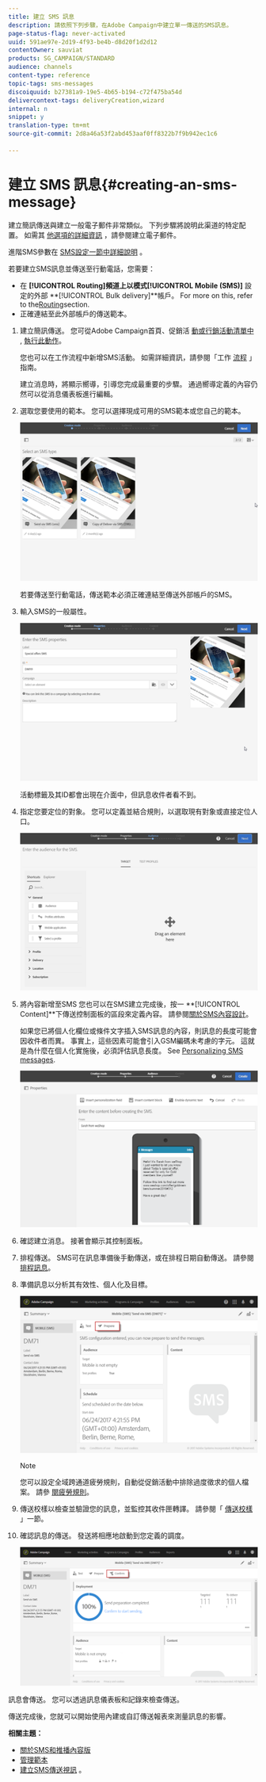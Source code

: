 ```yaml
---
title: 建立 SMS 訊息
description: 請依照下列步驟，在Adobe Campaign中建立單一傳送的SMS訊息。
page-status-flag: never-activated
uuid: 591ae97e-2d19-4f93-be4b-d8d20f1d2d12
contentOwner: sauviat
products: SG_CAMPAIGN/STANDARD
audience: channels
content-type: reference
topic-tags: sms-messages
discoiquuid: b27381a9-19e5-4b65-b194-c72f475ba54d
delivercontext-tags: deliveryCreation,wizard
internal: n
snippet: y
translation-type: tm+mt
source-git-commit: 2d8a46a53f2abd453aaf0ff8322b7f9b942ec1c6

---
```



# 建立 SMS 訊息{#creating-an-sms-message}

建立簡訊傳送與建立一般電子郵件非常類似。 下列步驟將說明此渠道的特定配置。 如需其 [他選項的詳細資訊](../../channels/using/creating-an-email.md) ，請參閱建立電子郵件。

進階SMS參數在 [SMS設定一節中詳細說明](../../administration/using/configuring-sms-channel.md) 。

若要建立SMS訊息並傳送至行動電話，您需要：

* 在 **[!UICONTROL Routing]**頻道上以模式**[!UICONTROL Mobile (SMS)]** 設定的外部 **[!UICONTROL Bulk delivery]**帳戶。 For more on this, refer to the[Routing](../../administration/using/configuring-sms-channel.md#defining-an-sms-routing)section.
* 正確連結至此外部帳戶的傳送範本。

1. 建立簡訊傳送。 您可從Adobe Campaign首頁、促銷活 [動或行銷活動清單](../../start/using/interface-description.md#home-page)[中](../../start/using/marketing-activities.md#creating-a-marketing-activity) , [執行此動作](../../start/using/programs-and-campaigns.md#creating-a-campaign)。

   您也可以在工作流程中新增SMS活動。 如需詳細資訊，請參閱「工作 [流程](../../automating/using/sms-delivery.md) 」指南。

   建立消息時，將顯示嚮導，引導您完成最重要的步驟。 通過嚮導定義的內容仍然可以從消息儀表板進行編輯。

1. 選取您要使用的範本。 您可以選擇現成可用的SMS範本或您自己的範本。

   ![](assets/sms_creation_1.png)

   若要傳送至行動電話，傳送範本必須正確連結至傳送外部帳戶的SMS。

1. 輸入SMS的一般屬性。

   ![](assets/sms_creation_2.png)

   活動標籤及其ID都會出現在介面中，但訊息收件者看不到。

1. 指定您要定位的對象。 您可以定義並結合規則，以選取現有對象或直接定位人口。

   ![](assets/sms_creation_3.png)

1. 將內容新增至SMS 您也可以在SMS建立完成後，按一 **[!UICONTROL Content]**下傳送控制面板的區段來定義內容。 請參閱[關於SMS內容設計](../../channels/using/about-sms-and-push-content-design.md)。

   如果您已將個人化欄位或條件文字插入SMS訊息的內容，則訊息的長度可能會因收件者而異。 事實上，這些因素可能會引入GSM編碼未考慮的字元。 這就是為什麼在個人化實施後，必須評估訊息長度。 See [Personalizing SMS messages](../../channels/using/personalizing-sms-messages.md).

   ![](assets/sms_creation_4.png)

1. 確認建立消息。 接著會顯示其控制面板。
1. 排程傳送。 SMS可在訊息準備後手動傳送，或在排程日期自動傳送。 請參閱 [排程訊息](../../sending/using/about-scheduling-messages.md)。
1. 準備訊息以分析其有效性、個人化及目標。

   ![](assets/sms_creation_6.png)

   >[!NOTE]
   >
   >您可以設定全域跨通道疲勞規則，自動從促銷活動中排除過度徵求的個人檔案。 請參 [閱疲勞規則](../../administration/using/fatigue-rules.md)。

1. 傳送校樣以檢查並驗證您的訊息，並監控其收件匣轉譯。 請參閱「 [傳送校樣](../../sending/using/managing-test-profiles-and-sending-proofs.md#sending-proofs) 」一節。
1. 確認訊息的傳送。 發送將相應地啟動到您定義的調度。

   ![](assets/sms_creation_7.png)

訊息會傳送。 您可以透過訊息儀表板和記錄來檢查傳送。

傳送完成後，您就可以開始使用內建或自訂傳送報表來測量訊息的影響。

**相關主題：**

* [關於SMS和推播內容版](../../channels/using/about-sms-and-push-content-design.md)
* [管理範本](../../start/using/marketing-activity-templates.md)
* [建立SMS傳送視訊](https://docs.adobe.com/content/help/en/campaign-learn/campaign-standard-tutorials/communication-channels/mobile/sms/sms-delivery.html) 。

